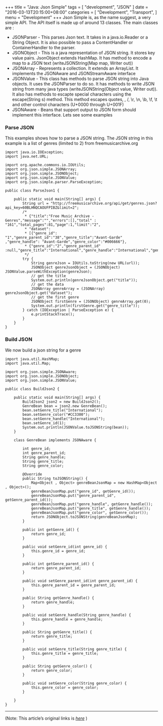 
+++
title = "Java: Json Simple"
tags = [
    "development",
    "JSON"
]
date = "2016-03-13T20:15:00+08:00"
categories = [
    "Development",
    "Transport",
]
menu = "Development"
+++
Json Simple is, as the name suggest, a very simple API. The API itself is made up of around 13 classes. The main classes are :

* JSONParser - This parses Json text. It takes in a java.io.Reader or a String Object. It is also possible to pass a ContentHandler or ContainerHandler to the parser.
* JSONObject - This is a java representation of JSON string. It stores key value pairs. JsonObject extends HashMap. It has method to encode a map to a JSON text (writeJSONString(Map map, Writer out))
* JSONArray - Represents a collection. It extends an ArrayList. It implements the JSONAware and JSONStreamAware interface
* JSONValue - This class has methods to parse JSON string into Java objects. It uses the JSONParser to do so. It has methods to write JSON string from many java types (writeJSONString(Object value, Writer out)). It also has methods to escapte special characters using the escape(String s) method. This method escapes quotes, \, /, \r, \n, \b, \f, \t and other control characters (U+0000 through U+001F)
* JSONAware - Beans that support output to JSON form should implement this interface.
Lets see some examples

### Parse JSON

This examples shows how to parse a JSON string. The JSON string in this example is a list of genres (limited to 2) from freemusicarchive.org
<!--more-->
```
import java.io.IOException;
import java.net.URL;

import org.apache.commons.io.IOUtils;
import org.json.simple.JSONArray;
import org.json.simple.JSONObject;
import org.json.simple.JSONValue;
import org.json.simple.parser.ParseException;

public class ParseJson1 {

    public static void main(String[] args) {
        String url = "http://freemusicarchive.org/api/get/genres.json?api_key=60BLHNQCAOUFPIBZ&limit=2";
        /*
         * {"title":"Free Music Archive - Genres","message":"","errors":[],"total" : "161","total_pages":81,"page":1,"limit":"2",
         * "dataset":
         * [{"genre_id": "1","genre_parent_id":"38","genre_title":"Avant-Garde" ,"genre_handle": "Avant-Garde","genre_color":"#006666"},
         * {"genre_id":"2","genre_parent_id" :null,"genre_title":"International","genre_handle":"International","genre_color":"#CC3300"}]}
         */
        try {
            String genreJson = IOUtils.toString(new URL(url));
            JSONObject genreJsonObject = (JSONObject) JSONValue.parseWithException(genreJson);
            // get the title
            System.out.println(genreJsonObject.get("title"));
            // get the data
            JSONArray genreArray = (JSONArray) genreJsonObject.get("dataset");
            // get the first genre
            JSONObject firstGenre = (JSONObject) genreArray.get(0);
            System.out.println(firstGenre.get("genre_title"));
        } catch (IOException | ParseException e) {
            e.printStackTrace();
        }
    }
}
```

### Build JSON

We now build a json string for a genre
```
import java.util.HashMap;
import java.util.Map;

import org.json.simple.JSONAware;
import org.json.simple.JSONObject;
import org.json.simple.JSONValue;

public class BuildJson2 {

    public static void main(String[] args) {
        BuildJson2 json2 = new BuildJson2();
        GenreBean bean = json2.new GenreBean();
        bean.setGenre_title("International");
        bean.setGenre_color("#CC3300");
        bean.setGenre_handle("International");
        bean.setGenre_id(1);
        System.out.println(JSONValue.toJSONString(bean));
    }

    class GenreBean implements JSONAware {

        int genre_id;
        int genre_parent_id;
        String genre_handle;
        String genre_title;
        String genre_color;

        @Override
        public String toJSONString() {
            Map<Object , Object> genreBeanJsonMap = new HashMap<Object , Object>();
            genreBeanJsonMap.put("genre_id", getGenre_id());
            genreBeanJsonMap.put("genre_parent_id", getGenre_parent_id());
            genreBeanJsonMap.put("genre_handle", getGenre_handle());
            genreBeanJsonMap.put("genre_title", getGenre_handle());
            genreBeanJsonMap.put("genre_color", getGenre_color());
            return JSONObject.toJSONString(genreBeanJsonMap);
        }

        public int getGenre_id() {
            return genre_id;
        }

        public void setGenre_id(int genre_id) {
            this.genre_id = genre_id;
        }

        public int getGenre_parent_id() {
            return genre_parent_id;
        }

        public void setGenre_parent_id(int genre_parent_id) {
            this.genre_parent_id = genre_parent_id;
        }

        public String getGenre_handle() {
            return genre_handle;
        }

        public void setGenre_handle(String genre_handle) {
            this.genre_handle = genre_handle;
        }

        public String getGenre_title() {
            return genre_title;
        }

        public void setGenre_title(String genre_title) {
            this.genre_title = genre_title;
        }

        public String getGenre_color() {
            return genre_color;
        }

        public void setGenre_color(String genre_color) {
            this.genre_color = genre_color;
        }

    }
}
```

------------------

(Note: This article’s original links is [*here*](http://www.studytrails.com/java/json/java-json-simple.jsp "Java - Json Simple") )
